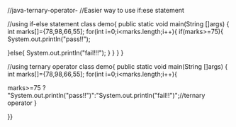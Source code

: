 //java-ternary-operator-
//Easier way to use if:ese statement

//using if-else statement
class demo{
 public static void main(String []args)
 {
 int marks[]={78,98,66,55];
 for(int i=0;i<marks.length;i++){
 if(marks>=75){
 System.out.println("pass!!");
 
 }else{
System.out.println("fail!!!");
}
 }
}
}

//using ternary operator
class demo{
 public static void main(String []args)
 {
 int marks[]={78,98,66,55];
 for(int i=0;i<marks.length;i++){
 
 marks>=75 ? "System.out.println("pass!!")":"System.out.println("fail!!")";//ternary operator
 }
 


}}
